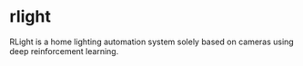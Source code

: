 # rlight
RLight is a home lighting automation system solely based on cameras using deep reinforcement learning.
